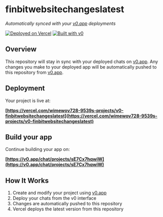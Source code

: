 # finbitwebsitechangeslatest

*Automatically synced with your [v0.app](https://v0.app) deployments*

[![Deployed on Vercel](https://img.shields.io/badge/Deployed%20on-Vercel-black?style=for-the-badge&logo=vercel)](https://vercel.com/wimewov728-9539s-projects/v0-finbitwebsitechangeslatest)
[![Built with v0](https://img.shields.io/badge/Built%20with-v0.app-black?style=for-the-badge)](https://v0.app/chat/projects/sE7Cx7hqwiW)

## Overview

This repository will stay in sync with your deployed chats on [v0.app](https://v0.app).
Any changes you make to your deployed app will be automatically pushed to this repository from [v0.app](https://v0.app).

## Deployment

Your project is live at:

**[https://vercel.com/wimewov728-9539s-projects/v0-finbitwebsitechangeslatest](https://vercel.com/wimewov728-9539s-projects/v0-finbitwebsitechangeslatest)**

## Build your app

Continue building your app on:

**[https://v0.app/chat/projects/sE7Cx7hqwiW](https://v0.app/chat/projects/sE7Cx7hqwiW)**

## How It Works

1. Create and modify your project using [v0.app](https://v0.app)
2. Deploy your chats from the v0 interface
3. Changes are automatically pushed to this repository
4. Vercel deploys the latest version from this repository